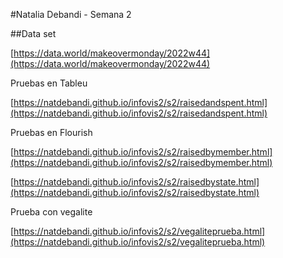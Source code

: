 #Natalia Debandi - Semana 2

##Data set

[https://data.world/makeovermonday/2022w44](https://data.world/makeovermonday/2022w44)

Pruebas en Tableu

[https://natdebandi.github.io/infovis2/s2/raisedandspent.html](https://natdebandi.github.io/infovis2/s2/raisedandspent.html)

Pruebas en Flourish

[https://natdebandi.github.io/infovis2/s2/raisedbymember.html](https://natdebandi.github.io/infovis2/s2/raisedbymember.html)

[https://natdebandi.github.io/infovis2/s2/raisedbystate.html](https://natdebandi.github.io/infovis2/s2/raisedbystate.html)

Prueba con vegalite

[https://natdebandi.github.io/infovis2/s2/vegaliteprueba.html](https://natdebandi.github.io/infovis2/s2/vegaliteprueba.html)
